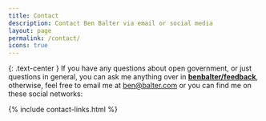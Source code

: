 ```yaml
---
title: Contact
description: Contact Ben Balter via email or social media
layout: page
permalink: /contact/
icons: true
---
```


{: .text-center }
If you have any questions about open government, or just questions in general, you can ask me anything over in **[benbalter/feedback](https://github.com/benbalter/feedback)**, otherwise, feel free to email me at
<ben@balter.com> or you can find me on these social networks:

{% include contact-links.html %}

